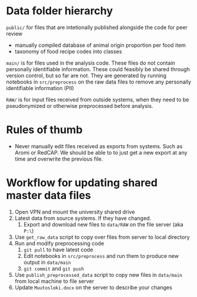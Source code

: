 # Data folder hierarchy

`public/` for files that are intetionally published alongside the code for peer review
- manually compiled database of animal origin proportion per food item
- taxonomy of food recipe codes into classes

`main/` is for files used in the analysis code. These files do not contain personally identifiable information. These could feasibly be shared through version control, but so far are not. They are generated by running notebooks in `src/preprocess` on the raw data files to remove any personally identifiable information (PII)

`RAW/` is for input files received from outside systems, when they need to be pseudonymized or otherwise preprocessed before analysis.

# Rules of thumb

- Never manually edit files received as exports from systems. Such as Aromi or RedCAP. We should be able to to just get a new export at any time and overwrite the previous file.

# Workflow for updating shared master data files
1. Open VPN and mount the university shared drive
1. Latest data from source systems. If they have changed.
    1. Export and download new files to `data/RAW` on the file server (aka `P:\`)
1. Use `get_raw_data` script to copy over files from server to local directory
1. Run and modify preprocessing code
    1. `git pull` to have latest code
    1. Edit notebooks in `src/preprocess` and run them to produce new output in `data/main`
    1. `git commit` and `git push`
1. Use `publish_preprocessed_data` script to copy new files in `data/main` from local machine to file server
1. Update `Muutosloki.docx` on the server to describe your changes